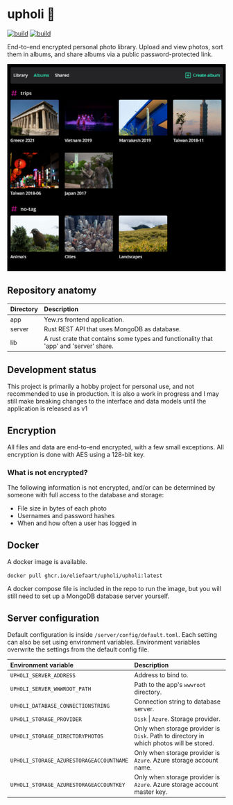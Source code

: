 # upholi 🦜
[![build](https://github.com/eliefaart/upholi/actions/workflows/publish.yml/badge.svg)](https://github.com/eliefaart/upholi/actions/workflows/app.yml)
[![build](https://github.com/eliefaart/upholi/actions/workflows/validate.yml/badge.svg)](https://github.com/eliefaart/upholi/actions/workflows/validate.yml)

End-to-end encrypted personal photo library. Upload and view photos, sort them in albums, and share albums via a public password-protected link.

<p align="center">
  <img width="550" height="477" src="https://github.com/eliefaart/upholi/blob/main/.github/preview.png?raw=true">
</p>

## Repository anatomy

| Directory | Description                                                                            |
| :-------- | :------------------------------------------------------------------------------------- |
| app       | Yew.rs frontend application.                                                           |
| server    | Rust REST API that uses MongoDB as database.                                           |
| lib       | A rust crate that contains some types and functionality that 'app' and 'server' share. |

## Development status
This project is primarily a hobby project for personal use, and not recommended to use in production. It is also a work in progress and I may still make breaking changes to the interface and data models until the application is released as v1

## Encryption
All files and data are end-to-end encrypted, with a few small exceptions. All encryption is done with AES using a 128-bit key.

### What is not encrypted?
The following information is not encrypted, and/or can be determined by someone with full access to the database and storage:
- File size in bytes of each photo
- Usernames and password hashes
- When and how often a user has logged in

## Docker
A docker image is available.

```docker pull ghcr.io/eliefaart/upholi/upholi:latest```

A docker compose file is included in the repo to run the image, but you will still need to set up a MongoDB database server yourself.

## Server configuration
Default configuration is inside ```/server/config/default.toml```. Each setting can also be set using environment variables. Environment variables overwrite the settings from the default config file.

| Environment variable                     | Description                                                                                 |
| :--------------------------------------- | :------------------------------------------------------------------------------------------ |
| `UPHOLI_SERVER_ADDRESS`                  | Address to bind to.                                                                         |
| `UPHOLI_SERVER_WWWROOT_PATH`             | Path to the app's `wwwroot` directory.                                                      |
| `UPHOLI_DATABASE_CONNECTIONSTRING`       | Connection string to database server.                                                       |
| `UPHOLI_STORAGE_PROVIDER`                | ```Disk``` \| ```Azure```. Storage provider.                                                |
| `UPHOLI_STORAGE_DIRECTORYPHOTOS`         | Only when storage provider is ```Disk```. Path to directory in which photos will be stored. |
| `UPHOLI_STORAGE_AZURESTORAGEACCOUNTNAME` | Only when storage provider is ```Azure```. Azure storage account name.                      |
| `UPHOLI_STORAGE_AZURESTORAGEACCOUNTKEY`  | Only when storage provider is ```Azure```. Azure storage account master key.                |
